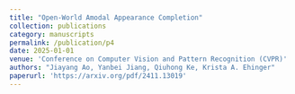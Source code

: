 ```yaml
---
title: "Open-World Amodal Appearance Completion"
collection: publications
category: manuscripts
permalink: /publication/p4
date: 2025-01-01
venue: 'Conference on Computer Vision and Pattern Recognition (CVPR)'
authors: "Jiayang Ao, Yanbei Jiang, Qiuhong Ke, Krista A. Ehinger"
paperurl: 'https://arxiv.org/pdf/2411.13019'
---
```

